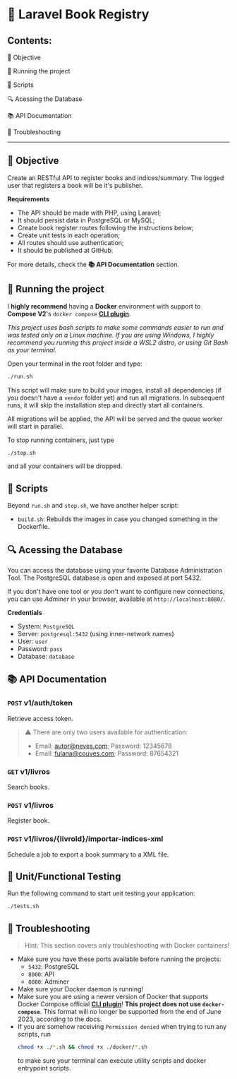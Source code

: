 # 🐘 Laravel Book Registry

## Contents:

🎯 Objective

🏃 Running the project

📄 Scripts

🔍 Acessing the Database

📚 API Documentation

🚧 Troubleshooting

---

## 🎯 Objective

Create an RESTful API to register books and indices/summary. The logged user that registers a book will be it's publisher.

**Requirements**

- The API should be made with PHP, using Laravel;
- It should persist data in PostgreSQL or MySQL;
- Create book register routes following the instructions below;
- Create unit tests in each operation;
- All routes should use authentication;
- It should be published at GitHub.

For more details, check the **📚 API Documentation** section.

## 🏃 Running the project

I **highly recommend** having a **Docker** environment with support to **Compose V2**'s `docker compose` [**CLI plugin**](https://docs.docker.com/compose/install/linux/).

_This project uses bash scripts to make some commands easier to run and was tested only on a Linux machine. If you are using Windows, I highly recommend you running this project inside a WSL2 distro, or using Git Bash as your terminal._

Open your terminal in the root folder and type:

```sh
./run.sh
```

This script will make sure to build your images, install all dependencies (if you doesn't have a `vendor` folder yet) and run all migrations. In subsequent runs, it will skip the installation step and directly start all containers.

All migrations will be applied, the API will be served and the queue worker will start in parallel.

To stop running containers, just type

```sh
./stop.sh
```

and all your containers will be dropped.

## 📄 Scripts

Beyond `run.sh` and `stop.sh`, we have another helper script:

- `build.sh`: Rebuilds the images in case you changed something in the Dockerfile.

## 🔍 Acessing the Database

You can access the database using your favorite Database Administration Tool. The PostgreSQL database is open and exposed at port 5432.

If you don't have one tool or you don't want to configure new connections, you can use _Adminer_ in your browser, available at `http://localhost:8080/`.

**Credentials**

- System: `PostgreSQL`
- Server: `postgresql:5432` (using inner-network names)
- User: `user`
- Password: `pass`
- Database: `database`

## 📚 API Documentation

### `POST` v1/auth/token

Retrieve access token.

> ⚠️ There are only two users available for authentication:
>
> - Email: autor@neves.com; Password: 12345678
> - Email: fulana@couves.com; Password: 87654321

### `GET` v1/livros

Search books.

### `POST` v1/livros

Register book.

### `POST` v1/livros/{livroId}/importar-indices-xml

Schedule a job to export a book summary to a XML file.

## 🧪 Unit/Functional Testing

Run the following command to start unit testing your application:

```sh
./tests.sh
```

## 🚧 Troubleshooting

> Hint: This section covers only troubleshooting with Docker containers!

- Make sure you have these ports available before running the projects:
  - `5432`: PostgreSQL
  - `8000`: API
  - `8080`: Adminer
- Make sure your Docker daemon is running!
- Make sure you are using a newer version of Docker that supports Docker Compose official [**CLI plugin**](https://docs.docker.com/compose/install/linux/)! **This project does not use `docker-compose`**. This format will no longer be supported from the end of June 2023, according to the docs.
- If you are somehow receiving `Permission denied` when trying to run any scripts, run
  ```sh
  chmod +x ./*.sh && chmod +x ./docker/*.sh
  ```
  to make sure your terminal can execute utility scripts and docker entrypoint scripts.
